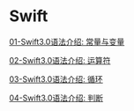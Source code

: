 # Swift

[01-Swift3.0语法介绍: 常量与变量](https://github.com/CalvinCheungCoder/Swift/blob/master/01-%E5%B8%B8%E9%87%8F%E5%92%8C%E5%8F%98%E9%87%8F/Swift3.0%E8%AF%AD%E6%B3%95%E4%BB%8B%E7%BB%8D:%20%E5%B8%B8%E9%87%8F%E4%B8%8E%E5%8F%98%E9%87%8F.md)

[02-Swift3.0语法介绍: 运算符](https://github.com/CalvinCheungCoder/Swift/tree/master/02-%E8%BF%90%E7%AE%97%E7%AC%A6)

[03-Swift3.0语法介绍: 循环](https://github.com/CalvinCheungCoder/Swift/blob/master/03-%E5%BE%AA%E7%8E%AF/Swift3.0%E8%AF%AD%E6%B3%95%E4%BB%8B%E7%BB%8D-%E5%BE%AA%E7%8E%AF.md)

[04-Swift3.0语法介绍: 判断](https://github.com/CalvinCheungCoder/Swift/blob/master/04-%E5%88%A4%E6%96%AD/Swift3.0%E8%AF%AD%E6%B3%95%E4%BB%8B%E7%BB%8D-%E5%88%A4%E6%96%AD.md)

